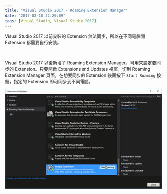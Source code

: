 ```yaml
---
title: "Visual Studio 2017 - Roaming Extension Manager"
date: "2017-02-18 22:20:09"
tags: [Visual Studio, Visual Studio 2017]
---
```



Visual Studio 2017 以前安裝的 Extension 無法同步，所以在不同電腦間 Extension 都需要自行安裝。  

<!-- More -->

<br/>


Visual Studio 2017 以後新增了 Roaming Extension Manager，可用來設定要同步的 Extension。只要開啟 Extensions and Updates 視窗，切到 Roaming Extension Manager 頁面，在想要同步的 Extension 後面按下 `Start Roaming` 按鈕，指定的 Extension 即可同步到不同電腦。  

![1.png](1.png)

<br/>
